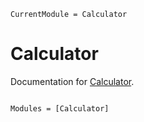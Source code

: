 ```@meta
CurrentModule = Calculator
```

# Calculator

Documentation for [Calculator](https://github.com/erdosxx/Calculator.jl).

```@index
```

```@autodocs
Modules = [Calculator]
```
